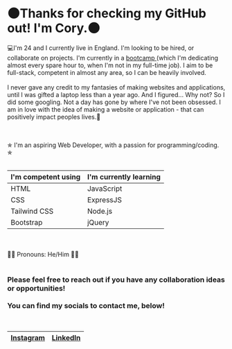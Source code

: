 <h1>🌑Thanks for checking my GitHub out! I'm Cory.🌑</h1>

<p>
        💻I'm 24 and I currently live in England. I'm looking to be hired, or collaborate on projects. I'm currently in a <a href="https://www.udemy.com/course/the-complete-web-development-bootcamp/?couponCode=MCLARENT71824">bootcamp </a> (which I'm dedicating almost every spare hour to, when I'm not in my full-time job). I aim to be full-stack, competent in almost any area, so I can be heavily involved. 
<br><br>
        I never gave any credit to my fantasies of making websites and applications, until I was gifted a laptop less than a year ago.
And I figured... Why not? So I did some googling. Not a day has gone by where I've not been obsessed. I am in love with the idea of making a website or application - that can positively impact peoples lives.🔋
<br><br>

</p>

<br>
✯ I'm an aspiring Web Developer, with a passion for programming/coding. ✯
 <br> <br>

| I'm competent using  | I'm currently learning |
| ------------- | ------------- |
| HTML  | JavaScript |
| CSS  | ExpressJS  |
| Tailwind CSS  | Node.js  |
| Bootstrap  | jQuery  |

 <br> <br>
 🐦‍🔥 Pronouns: He/Him 🐦‍🔥
 <br> <br>
 <h3>Please feel free to reach out if you have any collaboration ideas or opportunities!
         <br><br>You can find my socials to contact me, below!</h3>
 <br>

 | <a href="https://www.instagram.com/corykaii/"> Instagram</a>  | <a href="https://www.linkedin.com/in/cory-burton-35b6a62ab/"> LinkedIn</a> |
| ------------- | ------------- |
